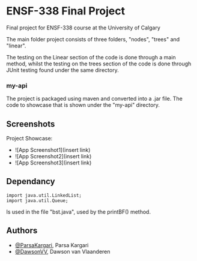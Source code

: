 
# ENSF-338 Final Project
Final project for ENSF-338 course at the University of Calgary

The main folder project consists of three folders, "nodes", "trees" and "linear". 

The testing on the Linear section of the code is done through a main method, whilst the testing on the trees section of the code is done through JUnit testing found under the same directory.

### my-api
The project is packaged using maven and converted into a .jar file. The code to showcase that is shown under the "my-api" directory.



## Screenshots

Project Showcase:

- ![App Screenshot1](insert link)
- ![App Screenshot2](insert link)
- ![App Screenshot3](insert link)


## Dependancy

```
import java.util.LinkedList;
import java.util.Queue;
```

Is used in the file "bst.java", used by the printBF() method.
## Authors

- [@ParsaKargari](https://github.com/ParsaKargari), Parsa Kargari
- [@DawsonVV](https://github.com/DawsonVV), Dawson van Vlaanderen



